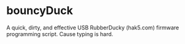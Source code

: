 bouncyDuck
==========

A quick, dirty, and effective USB RubberDucky (hak5.com) firmware programming script. Cause typing is hard.
